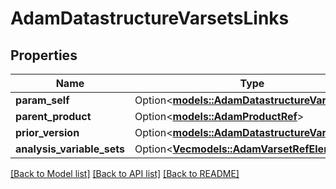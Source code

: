 # AdamDatastructureVarsetsLinks

## Properties

Name | Type | Description | Notes
------------ | ------------- | ------------- | -------------
**param_self** | Option<[**models::AdamDatastructureVarsetsRef**](AdamDatastructureVarsetsRef.md)> |  | [optional]
**parent_product** | Option<[**models::AdamProductRef**](AdamProductRef.md)> |  | [optional]
**prior_version** | Option<[**models::AdamDatastructureVarsetsRef**](AdamDatastructureVarsetsRef.md)> |  | [optional]
**analysis_variable_sets** | Option<[**Vec<models::AdamVarsetRefElement>**](AdamVarsetRefElement.md)> |  | [optional]

[[Back to Model list]](../README.md#documentation-for-models) [[Back to API list]](../README.md#documentation-for-api-endpoints) [[Back to README]](../README.md)


